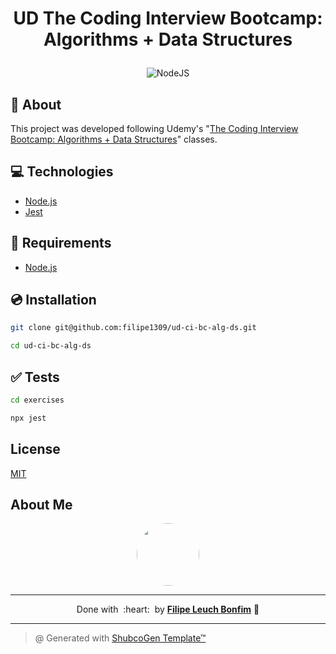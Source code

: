 
# <p align="center">UD The Coding Interview Bootcamp: Algorithms + Data Structures</p>

<p align="center">
    <img src="https://img.shields.io/badge/Code-NodeJS-informational?style=flat-square&logo=node.js&color=339933" alt="NodeJS" />
</p>

## 💬 About

This project was developed following Udemy's "[The Coding Interview Bootcamp: Algorithms + Data Structures](https://www.udemy.com/course/coding-interview-bootcamp-algorithms-and-data-structure/)" classes.

## :computer: Technologies

- [Node.js](https://nodejs.org/en/)
- [Jest](https://jestjs.io/)

## :scroll: Requirements

- [Node.js](https://nodejs.org/en/)

## :cd: Installation

```sh
git clone git@github.com:filipe1309/ud-ci-bc-alg-ds.git
```

```sh
cd ud-ci-bc-alg-ds
```

## :white_check_mark: Tests

```sh
cd exercises
```

```sh
npx jest
```

<!-- 
## Contributing

Pull requests are welcome. For major changes, please open an issue first to discuss what you would like to change.

Please make sure to update tests as appropriate. -->

## License

[MIT](https://choosealicense.com/licenses/mit/)

## About Me

<p align="center">
    <a style="font-weight: bold" href="https://github.com/filipe1309/">
    <img style="border-radius:50%" width="100px; "src="https://github.com/filipe1309.png"/>
    </a>
</p>

---

<p align="center">
    Done with&nbsp;&nbsp;:heart:&nbsp;&nbsp;by <a style="font-weight: bold" href="https://github.com/filipe1309/">Filipe Leuch Bonfim</a> 🖖
</p>

---

> @ Generated with [ShubcoGen Template™](https://github.com/filipe1309/shubcogen-template)   
